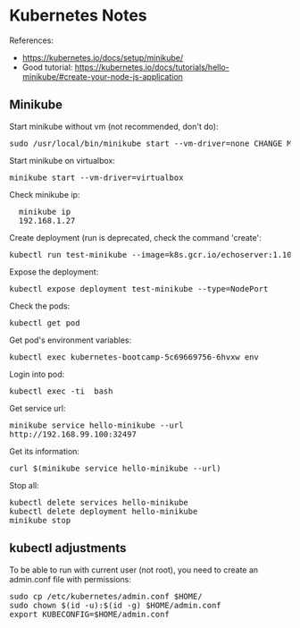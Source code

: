 <h1>Kubernetes Notes</h1>

References:

- https://kubernetes.io/docs/setup/minikube/
- Good tutorial: https://kubernetes.io/docs/tutorials/hello-minikube/#create-your-node-js-application

<h2>Minikube</h2>

Start minikube without vm (not recommended, don't do):

<pre>sudo /usr/local/bin/minikube start --vm-driver=none CHANGE_MINIKUBE_NONE_USER=true</pre>

Start minikube on virtualbox:

<pre>minikube start --vm-driver=virtualbox</pre>

Check minikube ip:
<pre>
  minikube ip
  192.168.1.27
</pre>

Create deployment (run is deprecated, check the command 'create':

<pre>kubectl run test-minikube --image=k8s.gcr.io/echoserver:1.10 --port=8080</pre>

Expose the deployment:

<pre>kubectl expose deployment test-minikube --type=NodePort</pre>

Check the pods:

<pre>kubectl get pod</pre>

Get pod's environment variables:

<pre>kubectl exec kubernetes-bootcamp-5c69669756-6hvxw env</pre>

Login into pod:

<pre>kubectl exec -ti <pod-name> bash</pre>

Get service url:

<pre>
minikube service hello-minikube --url
http://192.168.99.100:32497
</pre>

Get its information:

<pre>curl $(minikube service hello-minikube --url)</pre>

Stop all:

<pre>
kubectl delete services hello-minikube
kubectl delete deployment hello-minikube
minikube stop
</pre>

<h2>kubectl adjustments</h2>

To be able to run with current user (not root), you need to create an admin.conf file with permissions:

<pre>
sudo cp /etc/kubernetes/admin.conf $HOME/
sudo chown $(id -u):$(id -g) $HOME/admin.conf
export KUBECONFIG=$HOME/admin.conf
</pre>
